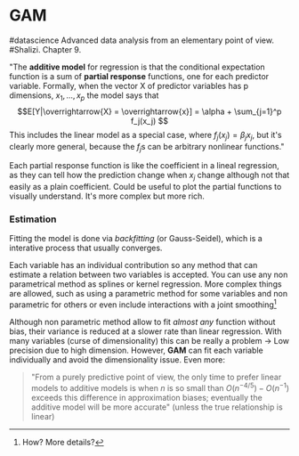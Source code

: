 # GAM
#datascience
Advanced data analysis from an elementary point of view. #Shalizi. Chapter 9.

"The **additive model** for regression is that the conditional expectation function is a sum of **partial response** functions, one for each predictor variable. Formally, when the vector X of predictor variables has p dimensions, $x_1, ..., x_p$ the model says that 
$$E[Y|\overrightarrow{X} = \overrightarrow{x}] = \alpha + \sum_{j=1}^p f_j(x_j) $$
This includes the linear model as a special case, where $f_j(x_j) = \beta_j x_j$, but it's clearly more general, because the $f_j$s can be arbitrary nonlinear functions."

Each partial response function is like the coefficient in a lineal regression, as they can tell how the prediction change when $x_j$ change although not that easily as a plain coefficient. Could be useful to plot the partial functions to visually understand. It's more complex but more rich.

### Estimation
Fitting the model is done via *backfitting* (or Gauss-Seidel), which is a interative process that usually converges.

Each variable has an individual contribution so any method that can estimate a relation between two variables is accepted. You can use any non parametrical method as splines or kernel regression.
More complex things are allowed, such as using a parametric method for some variables and non parametric for others or even include interactions with a joint smoothing[^1]

Although non parametric method allow to fit *almost any* function without bias, their variance is reduced at a slower rate than linear regression. With many variables (curse of dimensionality) this can be really a problem -> Low precision due to high dimension. However, **GAM** can fit each variable individually  and avoid the dimensionality issue. Even more:
>"From a purely predictive point of view, the only time to prefer linear models to additive models is when *n* is so small than $O(n^{-4/5}) - O(n^{-1})$ exceeds this difference in approximation biases; eventually the additive model will be more accurate" (unless the true relationship is linear)




[^1]:How? More details?
